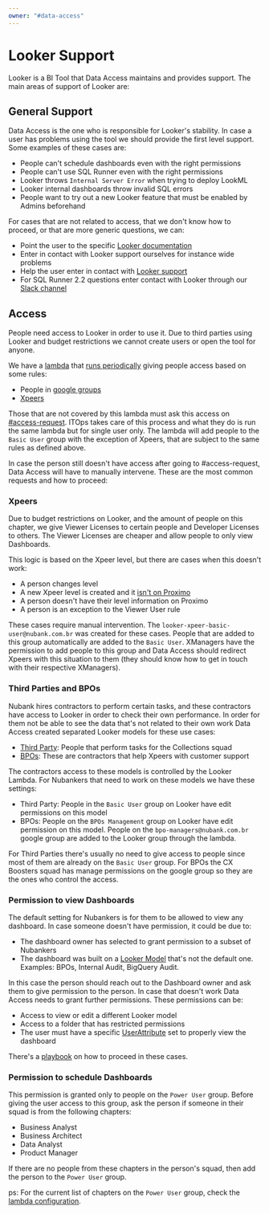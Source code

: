 ```yaml
---
owner: "#data-access"
---
```


# Looker Support

Looker is a BI Tool that Data Access maintains and provides support. The main areas of support of Looker are:

## General Support

Data Access is the one who is responsible for Looker's stability. In case a user has problems using the tool we should provide the first level support. Some examples of these cases are:

- People can't schedule dashboards even with the right permissions
- People can't use SQL Runner even with the right permissions
- Looker throws `Internal Server Error` when trying to deploy LookML
- Looker internal dashboards throw invalid SQL errors
- People want to try out a new Looker feature that must be enabled by Admins beforehand

For cases that are not related to access, that we don't know how to proceed, or that are more generic questions, we can:

- Point the user to the specific [Looker documentation](https://docs.looker.com/)
- Enter in contact with Looker support ourselves for instance wide problems
- Help the user enter in contact with [Looker support](https://help.looker.com/hc/en-us/articles/360025685933-Looker-Support-Details)
- For SQL Runner 2.2 questions enter contact with Looker through our [Slack channel](https://sqlrunner.slack.com)

## Access

People need access to Looker in order to use it. Due to third parties using Looker and budget restrictions we cannot create users or open the tool for anyone.

We have a [lambda](https://github.com/nubank/lambda-automation/tree/master/python/lambdas/looker-user) that [runs periodically](https://github.com/nubank/definition/blob/master/resources/br/tasks/batch-looker-user-lambda.edn) giving people access based on some rules:

- People in [google groups](https://github.com/nubank/lambda-automation/blob/master/python/lambdas/looker-user/config.yml#L9)
- [Xpeers](https://github.com/nubank/lambda-automation/blob/56b3ae009080d1435f2bd1bca51d4fdc2023143e/python/lambdas/looker-user/looker.py#L76)

Those that are not covered by this lambda must ask this access on [#access-request](https://nu-itops.atlassian.net/servicedesk/customer/portal/5). ITOps takes care of this process and what they do is run the same lambda but for single user only. The lambda will add people to the `Basic User` group with the exception of Xpeers, that are subject to the same rules as defined above.

In case the person still doesn't have access after going to #access-request, Data Access will have to manually intervene. These are the most common requests and how to proceed:

### Xpeers

Due to budget restrictions on Looker, and the amount of people on this chapter, we give Viewer Licenses to certain people and Developer Licenses to others. The Viewer Licenses are cheaper and allow people to only view Dashboards.

This logic is based on the Xpeer level, but there are cases when this doesn't work:

- A person changes level
- A new Xpeer level is created and it [isn't on Proximo](https://github.com/nubank/proximo/blob/2d16ed90a8c03e73ba48aa5d31e8aedd7f3c6915/src/proximo/models/actor.clj#L104)
- A person doesn't have their level information on Proximo
- A person is an exception to the Viewer User rule

These cases require manual intervention. The `looker-xpeer-basic-user@nubank.com.br` was created for these cases. People that are added to this group automatically are added to the `Basic User`.
XManagers have the permission to add people to this group and Data Access should redirect Xpeers with this situation to them (they should know how to get in touch with their respective XManagers).

### Third Parties and BPOs

Nubank hires contractors to perform certain tasks, and these contractors have access to Looker in order to check their own performance.
In order for them not be able to see the data that's not related to their own work Data Access created separated Looker models for these use cases:

- [Third Party](https://nubank.looker.com/projects/third_party/files/README.md): People that perform tasks for the Collections squad
- [BPOs](https://nubank.looker.com/projects/bpo/files/bpo.model.lkml): These are contractors that help Xpeers with customer support

The contractors access to these models is controlled by the Looker Lambda. For Nubankers that need to work on these models we have these settings:

- Third Party: People in the `Basic User` group on Looker have edit permissions on this model
- BPOs: People on the `BPOs Management` group on Looker have edit permission on this model. People on the `bpo-managers@nubank.com.br` google group are added to the Looker group through the lambda.

For Third Parties there's usually no need to give access to people since most of them are already on the `Basic User` group. For BPOs the CX Boosters squad has manage permissions on the google group so they are the ones who control the access.

### Permission to view Dashboards

The default setting for Nubankers is for them to be allowed to view any dashboard. In case someone doesn't have permission, it could be due to:

- The dashboard owner has selected to grant permission to a subset of Nubankers
- The dashboard was built on a [Looker Model](https://docs.looker.com/data-modeling/getting-started/how-project-works#parts_of_a_project) that's not the default one. Examples: BPOs, Internal Audit, BigQuery Audit.

In this case the person should reach out to the Dashboard owner and ask them to give permission to the person. In case that doesn't work Data Access needs to grant further permissions. These permissions can be:

- Access to view or edit a different Looker model
- Access to a folder that has restricted permissions
- The user must have a specific [UserAttribute](https://docs.looker.com/admin-options/settings/user-attributes) set to properly view the dashboard

There's a [playbook](https://github.com/nubank/playbooks/blob/master/squads/data-access/looker/common_tasks.md#user-doesnt-have-access-to-a-specific-explore-or-dashboard) on how to proceed in these cases.

### Permission to schedule Dashboards

This permission is granted only to people on the `Power User` group. Before giving the user access to this group, ask the person if someone in their squad is from the following chapters:

- Business Analyst
- Business Architect
- Data Analyst
- Product Manager

If there are no people from these chapters in the person's squad, then add the person to the `Power User` group.

ps: For the current list of chapters on the `Power User` group, check the [lambda configuration](https://github.com/nubank/lambda-automation/blob/master/python/lambdas/looker-user/config.yml).
